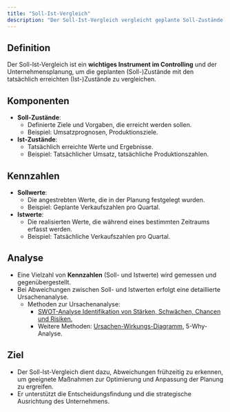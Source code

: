 ```yaml
---
title: "Soll-Ist-Vergleich"
description: "Der Soll-Ist-Vergleich vergleicht geplante Soll-Zustände mit tatsächlichen Ist-Zuständen im Controlling. Abweichungen werden analysiert, um Ursachen zu identifizieren und Maßnahmen zu ergreifen. Methoden wie SWOT-Analyse unterstützen die Ursachenanalyse."
---
```


## Definition
Der Soll-Ist-Vergleich ist ein **wichtiges Instrument im Controlling** und der Unternehmensplanung, um die geplanten (Soll-)Zustände mit den tatsächlich erreichten (Ist-)Zustände zu vergleichen.

## Komponenten
- **Soll-Zustände**: 
	- Definierte Ziele und Vorgaben, die erreicht werden sollen.
	- Beispiel: Umsatzprognosen, Produktionsziele.
- **Ist-Zustände**: 
	 - Tatsächlich erreichte Werte und Ergebnisse.
	 - Beispiel: Tatsächlicher Umsatz, tatsächliche Produktionszahlen.
## Kennzahlen
- **Sollwerte**: 
	- Die angestrebten Werte, die in der Planung festgelegt wurden.
	- Beispiel: Geplante Verkaufszahlen pro Quartal.
- **Istwerte**: 
	- Die realisierten Werte, die während eines bestimmten Zeitraums erfasst werden.
	- Beispiel: Tatsächliche Verkaufszahlen pro Quartal.
## Analyse
- Eine Vielzahl von **Kennzahlen** (Soll- und Istwerte) wird gemessen und gegenübergestellt.
- Bei Abweichungen zwischen Soll- und Istwerten erfolgt eine detaillierte Ursachenanalyse.
	- Methoden zur Ursachenanalyse:
		- [SWOT-Analyse Identifikation von Stärken, Schwächen, Chancen und Risiken.](/lerninhalte/swot-analyse)
		- Weitere Methoden: [Ursachen-Wirkungs-Diagramm](/lerninhalte/ishikawa-diagramm), 5-Why-Analyse.
## Ziel
- Der Soll-Ist-Vergleich dient dazu, Abweichungen frühzeitig zu erkennen, um geeignete Maßnahmen zur Optimierung und Anpassung der Planung zu ergreifen.
- Er unterstützt die Entscheidungsfindung und die strategische Ausrichtung des Unternehmens.

